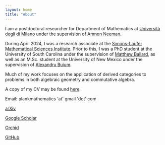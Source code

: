 ```yaml
---
layout: home
title: "About"
---
```


I am a postdoctoral researcher for Department of Mathematics at [Università degli di Milano](https://www.unimi.it/en) under the supervision of [Amnon Neeman](https://www.unimi.it/en/ugov/person/amnon-neeman). 

During April 2024, I was a research associate at the [Simons-Laufer Mathematical Sciences Institute](https://www.slmath.org/programs/356). Prior to this, I was a PhD student at the University of South Carolina under the supervision of [Matthew Ballard](https://www.matthewrobertballard.com), as well as an M.Sc. student at the University of New Mexico under the supervision of [Alexandru Buium](http://www.math.unm.edu/~buium). 

Much of my work focuses on the application of derived categories to problems in both algebraic geometry and commutative algebra.

A copy of my CV may be found [here](/assets/LankCV.pdf).

Email: plankmathematics 'at' gmail 'dot' com

[arXiv](https://arxiv.org/a/0000-0003-1593-2823.html)

[Google Scholar](https://scholar.google.com/citations?user=JDLS-0oAAAAJ&hl=en&oi=ao)

[Orchid](https://orcid.org/0000-0002-2367-2892)

[GitHub](https://github.com/lankp)
